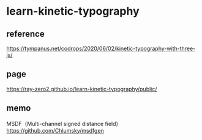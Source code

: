 # learn-kinetic-typography
## reference
https://tympanus.net/codrops/2020/06/02/kinetic-typography-with-three-js/

## page
https://ray-zero2.github.io/learn-kinetic-typography/public/

## memo
MSDF（Multi-channel signed distance field）
https://github.com/Chlumsky/msdfgen
